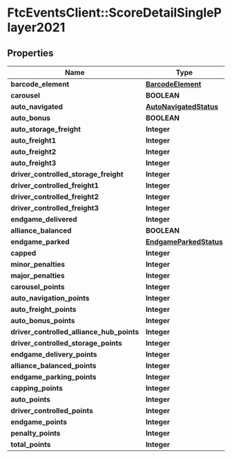 # FtcEventsClient::ScoreDetailSinglePlayer2021

## Properties
Name | Type | Description | Notes
------------ | ------------- | ------------- | -------------
**barcode_element** | [**BarcodeElement**](BarcodeElement.md) |  | [optional] 
**carousel** | **BOOLEAN** |  | [optional] 
**auto_navigated** | [**AutoNavigatedStatus**](AutoNavigatedStatus.md) |  | [optional] 
**auto_bonus** | **BOOLEAN** |  | [optional] 
**auto_storage_freight** | **Integer** |  | [optional] 
**auto_freight1** | **Integer** |  | [optional] 
**auto_freight2** | **Integer** |  | [optional] 
**auto_freight3** | **Integer** |  | [optional] 
**driver_controlled_storage_freight** | **Integer** |  | [optional] 
**driver_controlled_freight1** | **Integer** |  | [optional] 
**driver_controlled_freight2** | **Integer** |  | [optional] 
**driver_controlled_freight3** | **Integer** |  | [optional] 
**endgame_delivered** | **Integer** |  | [optional] 
**alliance_balanced** | **BOOLEAN** |  | [optional] 
**endgame_parked** | [**EndgameParkedStatus**](EndgameParkedStatus.md) |  | [optional] 
**capped** | **Integer** |  | [optional] 
**minor_penalties** | **Integer** |  | [optional] 
**major_penalties** | **Integer** |  | [optional] 
**carousel_points** | **Integer** |  | [optional] 
**auto_navigation_points** | **Integer** |  | [optional] 
**auto_freight_points** | **Integer** |  | [optional] 
**auto_bonus_points** | **Integer** |  | [optional] 
**driver_controlled_alliance_hub_points** | **Integer** |  | [optional] 
**driver_controlled_storage_points** | **Integer** |  | [optional] 
**endgame_delivery_points** | **Integer** |  | [optional] 
**alliance_balanced_points** | **Integer** |  | [optional] 
**endgame_parking_points** | **Integer** |  | [optional] 
**capping_points** | **Integer** |  | [optional] 
**auto_points** | **Integer** |  | [optional] 
**driver_controlled_points** | **Integer** |  | [optional] 
**endgame_points** | **Integer** |  | [optional] 
**penalty_points** | **Integer** |  | [optional] 
**total_points** | **Integer** |  | [optional] 

